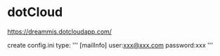 # dotCloud
https://dreammis.dotcloudapp.com/

create config.ini
type:
'''
[mailInfo]
user:xxx@xxx.com
password:xxx
'''
